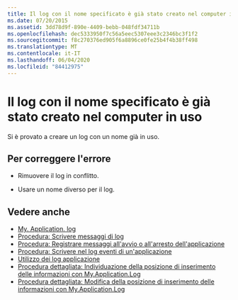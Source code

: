```yaml
---
title: Il log con il nome specificato è già stato creato nel computer in uso
ms.date: 07/20/2015
ms.assetid: 3dd78d9f-890e-4409-bebb-048fdf34711b
ms.openlocfilehash: dec5333950f7c56a5eec5307eee3c2346bc3f1f2
ms.sourcegitcommit: f8c270376ed905f6a8896ce0fe25b4f4b38ff498
ms.translationtype: MT
ms.contentlocale: it-IT
ms.lasthandoff: 06/04/2020
ms.locfileid: "84412975"
---
```

# <a name="a-log-has-already-been-created-with-this-name-on-this-machine"></a>Il log con il nome specificato è già stato creato nel computer in uso
Si è provato a creare un log con un nome già in uso.  
  
## <a name="to-correct-this-error"></a>Per correggere l'errore  
  
- Rimuovere il log in conflitto.  
  
- Usare un nome diverso per il log.  
  
## <a name="see-also"></a>Vedere anche

- [My. Application. log](xref:Microsoft.VisualBasic.ApplicationServices.ApplicationBase.Log)
- [Procedura: Scrivere messaggi di log](../developing-apps/programming/log-info/how-to-write-log-messages.md)
- [Procedura: Registrare messaggi all'avvio o all'arresto dell'applicazione](../developing-apps/programming/log-info/how-to-log-messages-when-the-application-starts-or-shuts-down.md)
- [Procedura: Scrivere nel log eventi di un'applicazione](../developing-apps/programming/log-info/how-to-write-to-an-application-event-log.md)
- [Utilizzo dei log applicazione](../developing-apps/programming/log-info/working-with-application-logs.md)
- [Procedura dettagliata: Individuazione della posizione di inserimento delle informazioni con My.Application.Log](../developing-apps/programming/log-info/walkthrough-determining-where-my-application-log-writes-information.md)
- [Procedura dettagliata: Modifica della posizione di inserimento delle informazioni con My.Application.Log](../developing-apps/programming/log-info/walkthrough-changing-where-my-application-log-writes-information.md)
